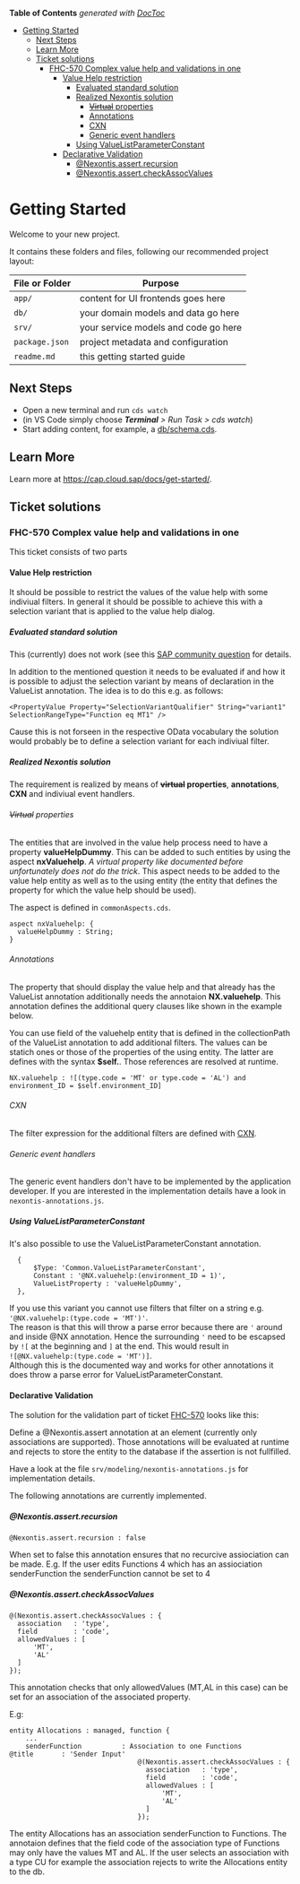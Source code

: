 <!-- START doctoc generated TOC please keep comment here to allow auto update -->
<!-- DON'T EDIT THIS SECTION, INSTEAD RE-RUN doctoc TO UPDATE -->
**Table of Contents**  *generated with [DocToc](https://github.com/thlorenz/doctoc)*

- [Getting Started](#getting-started)
  - [Next Steps](#next-steps)
  - [Learn More](#learn-more)
  - [Ticket solutions](#ticket-solutions)
    - [FHC-570 Complex value help and validations in one](#fhc-570-complex-value-help-and-validations-in-one)
      - [Value Help restriction](#value-help-restriction)
        - [Evaluated standard solution](#evaluated-standard-solution)
        - [Realized Nexontis solution](#realized-nexontis-solution)
          - [~~Virtual~~ properties](#virtual-properties)
          - [Annotations](#annotations)
          - [CXN](#cxn)
          - [Generic event handlers](#generic-event-handlers)
        - [Using ValueListParameterConstant](#using-valuelistparameterconstant)
      - [Declarative Validation](#declarative-validation)
        - [@Nexontis.assert.recursion](#nexontisassertrecursion)
        - [@Nexontis.assert.checkAssocValues](#nexontisassertcheckassocvalues)

<!-- END doctoc generated TOC please keep comment here to allow auto update -->

# Getting Started

Welcome to your new project.

It contains these folders and files, following our recommended project layout:

File or Folder | Purpose
---------|----------
`app/` | content for UI frontends goes here
`db/` | your domain models and data go here
`srv/` | your service models and code go here
`package.json` | project metadata and configuration
`readme.md` | this getting started guide


## Next Steps

- Open a new terminal and run `cds watch` 
- (in VS Code simply choose _**Terminal** > Run Task > cds watch_)
- Start adding content, for example, a [db/schema.cds](db/schema.cds).


## Learn More

Learn more at https://cap.cloud.sap/docs/get-started/.

## Ticket solutions

### FHC-570 Complex value help and validations in one

This ticket consists of two parts

#### Value Help restriction

It should be possible to restrict the values of the value help with some indiviual filters. 
In general it should be possible to achieve this with a selection variant that is applied to the 
value help dialog.

##### Evaluated standard solution

This (currently) does not work (see this [SAP community question](https://answers.sap.com/questions/13666191/selectionvariant-to-filter-valuelist-in-fiori-elem.html) 
for details.

In addition to the mentioned question it needs to be evaluated if and how it is possible to adjust the selection variant by means of declaration in the ValueList annotation.
The idea is to do this e.g. as follows:

``` 
<PropertyValue Property="SelectionVariantQualifier" String="variant1" SelectionRangeType="Function eq MT1" />
```
Cause this is not forseen in the respective OData vocabulary the solution would probably be to define a selection variant for each indiviual filter.

##### Realized Nexontis solution

The requirement is realized by means of **~~virtual~~ properties**, **annotations**, **CXN** and indiviual event handlers.

###### ~~Virtual~~ properties 

The entities that are involved in the value help process need to have a property **valueHelpDummy**. This can be added to such entities 
by using the aspect **nxValuehelp**. *A virtual property like documented before unfortunately does not do the trick*. 
This aspect needs to be added to the value help entity as well as to the using entity (the entity that defines the property for which the value help should
be used).

The aspect is defined in `commonAspects.cds`.

```
aspect nxValuehelp: {
  valueHelpDummy : String;
}
```

###### Annotations 

The property that should display the value help and that already has the ValueList annotation additionally needs the annotaion **NX.valuehelp**.
This annotation defines the additional query clauses like shown in the example below.

You can use field of the valuehelp entity that is defined in the collectionPath of the ValueList annotation to add additional filters.
The values can be statich ones or those of the properties of the using entity. The latter are defines with the syntax **$self.<any fieldname of the using entiy>**.
Those references are resolved at runtime.

```
NX.valuehelp : ![(type.code = 'MT' or type.code = 'AL') and environment_ID = $self.environment_ID]
```

###### CXN

The filter expression for the additional filters are defined with [CXN](https://cap.cloud.sap/docs/cds/cxn).

###### Generic event handlers

The generic event handlers don't have to be implemented by the application developer. If you are interested in the implementation details have a look in `nexontis-annotations.js`.

##### Using ValueListParameterConstant

It's also possible to use the ValueListParameterConstant annotation. 

```
  {
      $Type: 'Common.ValueListParameterConstant',
      Constant : '@NX.valuehelp:(environment_ID = 1)',
      ValueListProperty : 'valueHelpDummy',
  },
```

If you use this variant you cannot use filters that filter on a string e.g.   
`'@NX.valuehelp:(type.code = 'MT')'`.   
The reason is that this will throw a parse error because there are `'` around and inside @NX annotation. Hence the surrounding
`'` need to be escapsed by `![` at the beginning and `]` at the end. This would result in   
`![@NX.valuehelp:(type.code = 'MT')]`.  
Although this is the documented way and works for other annotations it does throw a parse error for ValueListParameterConstant.

#### Declarative Validation 

The solution for the validation part of ticket [FHC-570](https://nexontis.atlassian.net/browse/FHC-570) looks like this:

Define a @Nexontis.assert annotation at an element (currently only associations are supported). Those annotations will be evaluated at runtime and rejects
to store the entity to the database if the assertion is not fullfilled.

Have a look at the file `srv/modeling/nexontis-annotations.js` for implementation details.

The following annotations are currently implemented.

##### @Nexontis.assert.recursion
```
@Nexontis.assert.recursion : false
```
When set to false this annotation ensures that no recurcive assiociation can be made.
E.g. If the user edits Functions 4 which has an assiociation senderFunction the senderFunction
cannot be set to 4

##### @Nexontis.assert.checkAssocValues

```
@(Nexontis.assert.checkAssocValues : {
  association   : 'type',
  field         : 'code',
  allowedValues : [
      'MT',
      'AL'
  ]
});
```
This annotation checks that only allowedValues (MT,AL in this case) can be set for an association of
the associated property.

E.g:

```
entity Allocations : managed, function {
    ...
    senderFunction          : Association to one Functions                      @title       : 'Sender Input' 
                                @(Nexontis.assert.checkAssocValues : {
                                  association   : 'type',
                                  field         : 'code',
                                  allowedValues : [
                                      'MT',
                                      'AL'
                                  ]
                                });
```
The entity Allocations has an association senderFunction to Functions. The annotaion defines that the field code of the association type
of Functions may only have the values MT and AL. If the user selects an association with a type CU for example the association rejects
to write the Allocations entity to the db.
